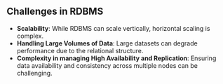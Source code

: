 ## Challenges in RDBMS

- **Scalability**: While RDBMS can scale vertically, horizontal scaling is complex.
- **Handling Large Volumes of Data**: Large datasets can degrade performance due to the relational structure.
- **Complexity in managing High Availability and Replication**: Ensuring data availability and consistency across multiple nodes can be challenging.
